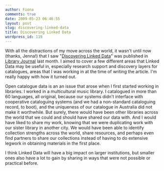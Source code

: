 ```yaml
---
author: Fiona
comments: true
date: 2009-05-23 06:46:55
layout: post
slug: discovering-linked-data
title: Discovering Linked Data
wordpress_id: 119
---
```


With all the distractions of my move across the world, it wasn't until now (thanks, Jenna!) that I saw "[Discovering Linked Data](http://www.libraryjournal.com/article/CA6650835.html)" was published in [Library Journal](http://www.libraryjournal.com) last month. I aimed to cover a few different areas that Linked Data may be useful in, especially research support and discovery layers for catalogues, areas that I was working in at the time of writing the article. I'm really happy with how it turned out.

Open catalogue data is an an issue that arose when I first started working in libraries. I worked in a multicultural music library. I catalogued in more than 60 languages, all original, because our systems didn't interface with cooperative cataloguing systems (and we had a non-standard cataloguing record, to boot), and the uniqueness of our catalogue in Australia did not make it worthwhile. But surely, there would have been other libraries across the world that we could and should have shared our data with. And I would have liked to share my work, knowing that we were duplicating work with our sister library in another city. We would have been able to identify collection strengths across the world, share resources, and perhaps even find partners to share our collections instead of having to do extensive legwork in obtaining materials in the first place.

I think Linked Data will have a big impact on larger institutions, but smaller ones also have a lot to gain by sharing in ways that were not possible or practical before.
